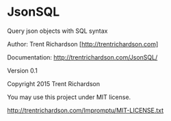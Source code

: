 JsonSQL
=======
Query json objects with SQL syntax

Author: Trent Richardson [http://trentrichardson.com]

Documentation: http://trentrichardson.com/JsonSQL/

Version 0.1

Copyright 2015 Trent Richardson

You may use this project under MIT license.

http://trentrichardson.com/Impromptu/MIT-LICENSE.txt